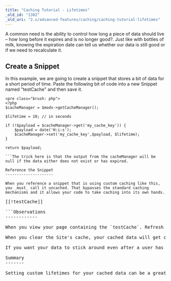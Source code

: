 ```yaml
---
title: "Caching Tutorial - Lifetimes"
_old_id: "1382"
_old_uri: "2.x/advanced-features/caching/caching-tutorial-lifetimes"
---
```


A common need is the ability to control how long a piece of data should live – how long before it expires and is no longer good?. Just like with bottles of milk, knowing the expiration date can tell us whether our data is still good or if we need to recalculate it.

Create a Snippet
----------------

In this example, we are going to create a snippet that stores a bit of data for a short period of time. Paste the following bit of code into a new Snippet named "testCache" and then save it.

```
<pre class="brush: php">
<?php
$cacheManager = $modx->getCacheManager();

$lifetime = 10; // in seconds

if (!$payload = $cacheManager->get('my_cache_key')) {
    $payload = date('H:i:s');
    $cacheManager->set('my_cache_key',$payload, $lifetime);
}

return $payload;

```The trick here is that the output from the cacheManager will be null if the data either does not exist or has expired.

Reference the Snippet
---------------------

When you reference a snippet that is using custom caching like this, you _must_ call it uncached. That bypasses the standard caching mechanisms and it allows your code to take caching into its own hands.

```
<pre class="brush: php">
[[!testCache]]

```Observations
------------

When you view your page containing the `testCache`. Refresh the page frequently. You should notice that the datestamp only refreshes every 10 seconds!

When you clear the Site's cache, your cached data will get cleared out, so you can trigger a new datestamp by clearing your site's cache (this is a bit easier to see if you bump up your lifetime to 60 seconds or so).

If you want your data to stick around even after a user has cleared the site cache, you need to set up your own caching partition – that's in a different tutorial. The example here is ideal for caching data that has something to do with pages because the cache will get cleared when a page is updated.

Summary
-------

Setting custom lifetimes for your cached data can be a great way to help your site take a load off. Caching data for even a minute or two (or even a few seconds) can make the difference between a responsive web server and a crippled site. In our example, we are are calculating the current date for demonstration purposes, but think about how this technique can save CPU cycles when the thing than you are calculating is particularly intensive, say an intensive database query or a slow API call.